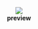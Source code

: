 <p align="center">
  <img src="https://raw.githubusercontent.com/namyami/fixed_ui_or_random_stuff/refs/heads/main/FlowHook/preview.png"/>
  <br>
  <b>preview</b>
</p>
